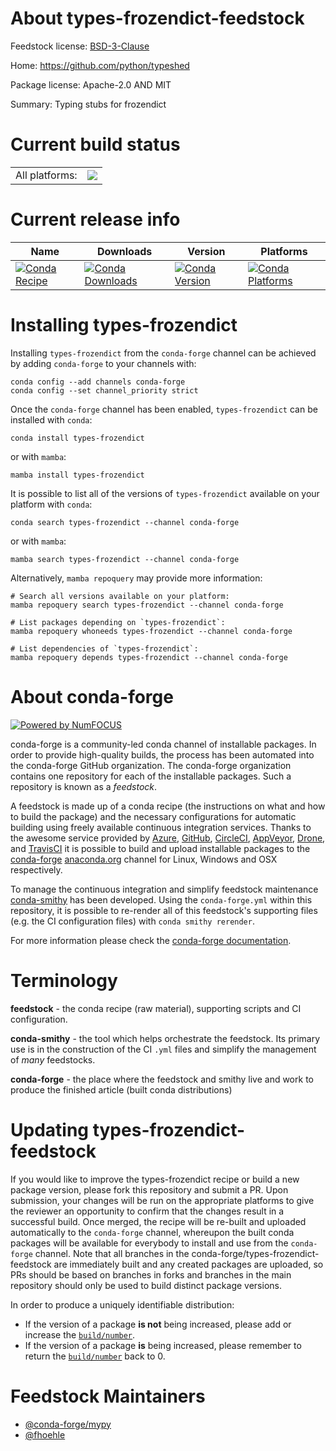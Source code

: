 About types-frozendict-feedstock
================================

Feedstock license: [BSD-3-Clause](https://github.com/conda-forge/types-frozendict-feedstock/blob/main/LICENSE.txt)

Home: https://github.com/python/typeshed

Package license: Apache-2.0 AND MIT

Summary: Typing stubs for frozendict

Current build status
====================


<table><tr><td>All platforms:</td>
    <td>
      <a href="https://dev.azure.com/conda-forge/feedstock-builds/_build/latest?definitionId=13115&branchName=main">
        <img src="https://dev.azure.com/conda-forge/feedstock-builds/_apis/build/status/types-frozendict-feedstock?branchName=main">
      </a>
    </td>
  </tr>
</table>

Current release info
====================

| Name | Downloads | Version | Platforms |
| --- | --- | --- | --- |
| [![Conda Recipe](https://img.shields.io/badge/recipe-types--frozendict-green.svg)](https://anaconda.org/conda-forge/types-frozendict) | [![Conda Downloads](https://img.shields.io/conda/dn/conda-forge/types-frozendict.svg)](https://anaconda.org/conda-forge/types-frozendict) | [![Conda Version](https://img.shields.io/conda/vn/conda-forge/types-frozendict.svg)](https://anaconda.org/conda-forge/types-frozendict) | [![Conda Platforms](https://img.shields.io/conda/pn/conda-forge/types-frozendict.svg)](https://anaconda.org/conda-forge/types-frozendict) |

Installing types-frozendict
===========================

Installing `types-frozendict` from the `conda-forge` channel can be achieved by adding `conda-forge` to your channels with:

```
conda config --add channels conda-forge
conda config --set channel_priority strict
```

Once the `conda-forge` channel has been enabled, `types-frozendict` can be installed with `conda`:

```
conda install types-frozendict
```

or with `mamba`:

```
mamba install types-frozendict
```

It is possible to list all of the versions of `types-frozendict` available on your platform with `conda`:

```
conda search types-frozendict --channel conda-forge
```

or with `mamba`:

```
mamba search types-frozendict --channel conda-forge
```

Alternatively, `mamba repoquery` may provide more information:

```
# Search all versions available on your platform:
mamba repoquery search types-frozendict --channel conda-forge

# List packages depending on `types-frozendict`:
mamba repoquery whoneeds types-frozendict --channel conda-forge

# List dependencies of `types-frozendict`:
mamba repoquery depends types-frozendict --channel conda-forge
```


About conda-forge
=================

[![Powered by
NumFOCUS](https://img.shields.io/badge/powered%20by-NumFOCUS-orange.svg?style=flat&colorA=E1523D&colorB=007D8A)](https://numfocus.org)

conda-forge is a community-led conda channel of installable packages.
In order to provide high-quality builds, the process has been automated into the
conda-forge GitHub organization. The conda-forge organization contains one repository
for each of the installable packages. Such a repository is known as a *feedstock*.

A feedstock is made up of a conda recipe (the instructions on what and how to build
the package) and the necessary configurations for automatic building using freely
available continuous integration services. Thanks to the awesome service provided by
[Azure](https://azure.microsoft.com/en-us/services/devops/), [GitHub](https://github.com/),
[CircleCI](https://circleci.com/), [AppVeyor](https://www.appveyor.com/),
[Drone](https://cloud.drone.io/welcome), and [TravisCI](https://travis-ci.com/)
it is possible to build and upload installable packages to the
[conda-forge](https://anaconda.org/conda-forge) [anaconda.org](https://anaconda.org/)
channel for Linux, Windows and OSX respectively.

To manage the continuous integration and simplify feedstock maintenance
[conda-smithy](https://github.com/conda-forge/conda-smithy) has been developed.
Using the ``conda-forge.yml`` within this repository, it is possible to re-render all of
this feedstock's supporting files (e.g. the CI configuration files) with ``conda smithy rerender``.

For more information please check the [conda-forge documentation](https://conda-forge.org/docs/).

Terminology
===========

**feedstock** - the conda recipe (raw material), supporting scripts and CI configuration.

**conda-smithy** - the tool which helps orchestrate the feedstock.
                   Its primary use is in the construction of the CI ``.yml`` files
                   and simplify the management of *many* feedstocks.

**conda-forge** - the place where the feedstock and smithy live and work to
                  produce the finished article (built conda distributions)


Updating types-frozendict-feedstock
===================================

If you would like to improve the types-frozendict recipe or build a new
package version, please fork this repository and submit a PR. Upon submission,
your changes will be run on the appropriate platforms to give the reviewer an
opportunity to confirm that the changes result in a successful build. Once
merged, the recipe will be re-built and uploaded automatically to the
`conda-forge` channel, whereupon the built conda packages will be available for
everybody to install and use from the `conda-forge` channel.
Note that all branches in the conda-forge/types-frozendict-feedstock are
immediately built and any created packages are uploaded, so PRs should be based
on branches in forks and branches in the main repository should only be used to
build distinct package versions.

In order to produce a uniquely identifiable distribution:
 * If the version of a package **is not** being increased, please add or increase
   the [``build/number``](https://docs.conda.io/projects/conda-build/en/latest/resources/define-metadata.html#build-number-and-string).
 * If the version of a package **is** being increased, please remember to return
   the [``build/number``](https://docs.conda.io/projects/conda-build/en/latest/resources/define-metadata.html#build-number-and-string)
   back to 0.

Feedstock Maintainers
=====================

* [@conda-forge/mypy](https://github.com/orgs/conda-forge/teams/mypy/)
* [@fhoehle](https://github.com/fhoehle/)

